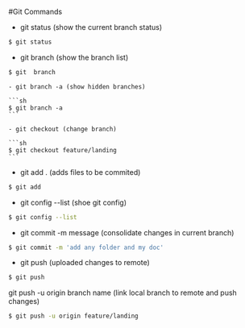 #Git Commands

- git status (show the current branch status)

```sh
$ git status
````

- git branch (show the branch list)

```sh
$ git  branch
````

    - git branch -a (show hidden branches)

    ```sh
    $ git branch -a
    ```

    - git checkout (change branch)

    ```sh
    $ git checkout feature/landing
    ```

- git add . (adds files to be commited)

```sh
$ git add
````


- git config --list (shoe git config)

```sh
$ git config --list
````

- git commit  -m message (consolidate changes in current branch)

```sh
$ git commit -m 'add any folder and my doc'
```

- git push (uploaded changes to remote)

```sh
$ git push
```

git push -u origin branch name (link local branch to remote and push changes)

```sh
$ git push -u origin feature/landing
```
